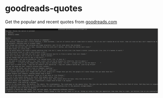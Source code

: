 # goodreads-quotes
Get the popular and recent quotes from [goodreads.com](goodreads.com)

![goodreads-quotes](/output.png)